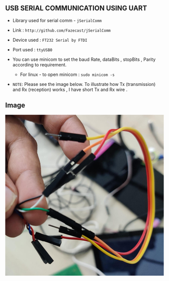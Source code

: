 ## USB SERIAL COMMUNICATION USING UART

- Library used for serial comm - `jSerialComm` 
- Link : `http://github.com/Fazecast/jSerialComm`
- Device used : `FT232 Serial by FTDI`
- Port used : `ttyUSB0`
- You can use minicom to set the baud Rate, dataBits , stopBits , Parity according to requirement.
  - For linux - to open minicom : `sudo minicom -s`
  
- `NOTE`: Please see the image below. To illustrate how Tx (transmission) and Rx (reception) works , I have short Tx and Rx wire .

## Image 
![image](images/ftdi.jpeg)

